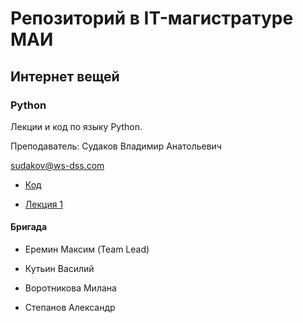 # Репозиторий в IT-магистратуре МАИ

## Интернет вещей

### Python

Лекции и код по языку Python.

Преподаватель: Судаков Владимир Анатольевич

sudakov@ws-dss.com

* [Код](https://github.com/MaximDmitrievich/IT-master/tree/master/Python/Code)

* [Лекция 1](https://github.com/MaximDmitrievich/IT-master/blob/master/Python/Lection/Lection_1_7_9_2019.md)

#### Бригада

* Еремин Максим (Team Lead)

* Кутьин Василий

* Воротникова Милана

* Степанов Александр
